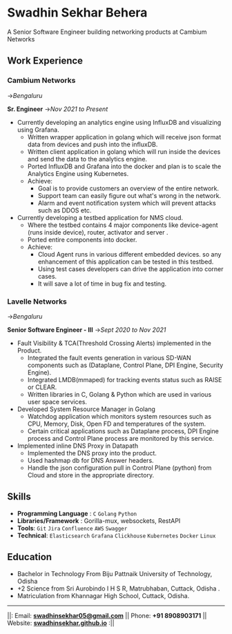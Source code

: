 # **Swadhin Sekhar Behera**
A Senior Software Engineer building networking products at Cambium Networks

## Work Experience

### Cambium Networks
->_Bengaluru_

**Sr. Engineer**
->_Nov 2021 to Present_

- Currently developing an analytics engine using InfluxDB and visualizing using Grafana. 
    - Written wrapper application in golang which will receive json format data from devices and push into the influxDB.
    - Written client application in golang which will run inside the devices and send the data to the analytics engine. 
    - Ported InfluxDB and Grafana into the docker and plan is to scale the Analytics Engine using Kubernetes. 
    - Achieve:
        - Goal is to provide customers an overview of the entire network. 
        - Support team can easily figure out what's wrong in the network.
        - Alarm and event notification system which will prevent attacks such as DDOS etc.
- Currently developing a testbed application for NMS cloud. 
    - Where the testbed contains 4 major components like device-agent (runs inside device), router, activator and server .
    - Ported entire components into docker. 
    - Achieve:
        - Cloud Agent runs in various different embedded devices. so any enhancement of this application can be tested in this testbed.  
        - Using test cases developers can drive the application into corner cases.
        - It will save a lot of time in bug fix and testing.

### Lavelle Networks
->_Bengaluru_

**Senior Software Engineer - III**
->_Sept 2020 to Nov 2021_

- Fault Visibility & TCA(Threshold Crossing Alerts) implemented in the Product. 
    - Integrated the fault events generation in various SD-WAN components such as (Dataplane, Control Plane, DPI Engine, Security Engine). 
    - Integrated LMDB(mmaped) for tracking events status such as RAISE or CLEAR. 
    - Written libraries in C, Golang & Python which are used in various user space services.
- Developed System Resource Manager in Golang 
    - Watchdog application which monitors system resources such as CPU, Memory, Disk, Open FD and temperatures of the system. 
    - Certain critical applications such as Dataplane process, DPI Engine process and Control Plane process are monitored by this service.
- Implemented inline DNS Proxy in Datapath 
    - Implemented the DNS proxy into the product. 
    - Used hashmap db for DNS Answer headers. 
    - Handle the json configuration pull in Control Plane (python) from Cloud and store in the appropriate directory.

## Skills
- **Programming Language** : `C` `Golang`  `Python` 
- **Libraries/Framework** : Gorilla-mux, websockets, RestAPI
- **Tools**: `Git` `Jira` `Confluence`  `AWS` `Swagger`
- **Technical**: `Elasticsearch` `Grafana` `Clickhouse` `Kubernetes` `Docker` `Linux`

## Education
* Bachelor in Technology From Biju Pattnaik University of Technology, Odisha
* +2 Science from Sri Aurobindo I H S R, Matrubhaban, Cuttack, Odisha .
* Matriculation from Khannagar High School, Cuttack, Odisha.


---

||: Email: **<swadhinsekhar05@gmail.com>** || Phone: **+91 8908903171** || Website: **[swadhinsekhar.github.io](swadhinsekhar.github.io)** :||

